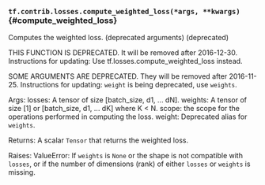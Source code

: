 ### `tf.contrib.losses.compute_weighted_loss(*args, **kwargs)` {#compute_weighted_loss}

Computes the weighted loss. (deprecated arguments) (deprecated)

THIS FUNCTION IS DEPRECATED. It will be removed after 2016-12-30.
Instructions for updating:
Use tf.losses.compute_weighted_loss instead.

SOME ARGUMENTS ARE DEPRECATED. They will be removed after 2016-11-25.
Instructions for updating:
`weight` is being deprecated, use `weights`.

  Args:
    losses: A tensor of size [batch_size, d1, ... dN].
    weights: A tensor of size [1] or [batch_size, d1, ... dK] where K < N.
    scope: the scope for the operations performed in computing the loss.
    weight: Deprecated alias for `weights`.

  Returns:
    A scalar `Tensor` that returns the weighted loss.

  Raises:
    ValueError: If `weights` is `None` or the shape is not compatible with
      `losses`, or if the number of dimensions (rank) of either `losses` or
      `weights` is missing.

